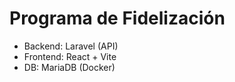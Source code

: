 # Programa de Fidelización

- Backend: Laravel (API)
- Frontend: React + Vite
- DB: MariaDB (Docker)
